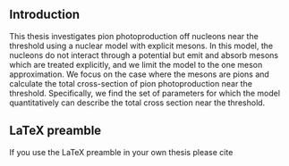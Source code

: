 ## Introduction

This thesis investigates pion photoproduction off nucleons near the threshold using a nuclear model with explicit mesons. In this model, the nucleons do not interact through a potential but emit and absorb mesons which are treated explicitly, and we limit the model to the one meson approximation. We focus on the case where the mesons are pions and calculate
the total cross-section of pion photoproduction near the threshold. Specifically, we find the set of parameters for which the model quantitatively can describe the total cross section near the threshold.

## LaTeX preamble

If you use the LaTeX preamble in your own thesis please cite 
